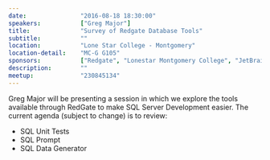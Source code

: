 ```yaml
---
date:               "2016-08-18 18:30:00"
speakers:           ["Greg Major"]
title:              "Survey of Redgate Database Tools"
subtitle:           ""
location:           "Lone Star College - Montgomery"
location-detail:    "MC-G G105"
sponsors:           ["Redgate", "Lonestar Montgomery College", "JetBrains", "Telerik"]
description:        ""
meetup:             "230845134"
---
```

Greg Major will be presenting a session in which we explore the tools available through RedGate to 
make SQL Server Development easier. The current agenda (subject to change) is to review:

* SQL Unit Tests 
* SQL Prompt
* SQL Data Generator 